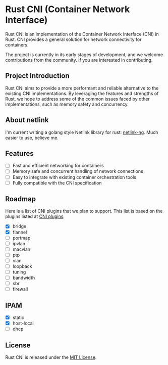 # Rust CNI (Container Network Interface)

Rust CNI is an implementation of the Container Network Interface (CNI) in Rust. CNI provides a general solution for network connectivity for containers.

The project is currently in its early stages of development, and we welcome contributions from the community. If you are interested in contributing.


## Project Introduction

Rust CNI aims to provide a more performant and reliable alternative to the existing CNI implementations. By leveraging the features and strengths of Rust, we hope to address some of the common issues faced by other implementations, such as memory safety and concurrency.

## About netlink

I'm current writing a golang style Netlink library for rust: [netlink-ng](https://github.com/container-ng/netlink-ng). Much easier to use, believe me.

## Features

- [ ] Fast and efficient networking for containers
- [ ] Memory safe and concurrent handling of network connections
- [ ] Easy to integrate with existing container orchestration tools
- [ ] Fully compatible with the CNI specification

## Roadmap

Here is a list of CNI plugins that we plan to support. This list is based on the plugins listed at [CNI plugins](https://www.cni.dev/plugins/current/).

- [x] bridge
- [x] flannel
- [ ] portmap
- [ ] ipvlan
- [ ] macvlan
- [ ] ptp
- [ ] vlan
- [ ] loopback
- [ ] tuning
- [ ] bandwidth
- [ ] sbr
- [ ] firewall

## IPAM
- [x] static
- [x] host-local
- [ ] dhcp

## License

Rust CNI is released under the [MIT License](LICENSE).